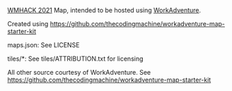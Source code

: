 [WMHACK 2021](https://www.mediawiki.org/wiki/Wikimedia_Hackathon_2021/) Map, intended to be hosted using [WorkAdventure](https://workadventu.re).

Created using https://github.com/thecodingmachine/workadventure-map-starter-kit

maps.json:
See LICENSE

tiles/*:
See tiles/ATTRIBUTION.txt for licensing

All other source courtesy of WorkAdventure. See https://github.com/thecodingmachine/workadventure-map-starter-kit

